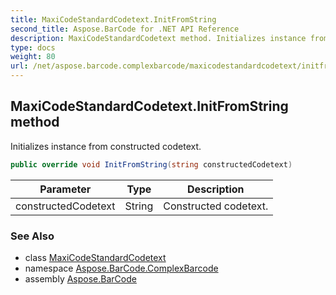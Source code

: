 ```yaml
---
title: MaxiCodeStandardCodetext.InitFromString
second_title: Aspose.BarCode for .NET API Reference
description: MaxiCodeStandardCodetext method. Initializes instance from constructed codetext
type: docs
weight: 80
url: /net/aspose.barcode.complexbarcode/maxicodestandardcodetext/initfromstring/
---
```

## MaxiCodeStandardCodetext.InitFromString method

Initializes instance from constructed codetext.

```csharp
public override void InitFromString(string constructedCodetext)
```

| Parameter | Type | Description |
| --- | --- | --- |
| constructedCodetext | String | Constructed codetext. |

### See Also

* class [MaxiCodeStandardCodetext](../)
* namespace [Aspose.BarCode.ComplexBarcode](../../maxicodestandardcodetext/)
* assembly [Aspose.BarCode](../../../)


